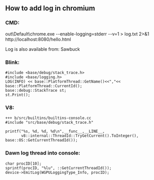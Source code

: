 
## How to add log in chromium

### CMD:
out\Default\chrome.exe  --enable-logging=stderr --v=1 > log.txt 2>&1   http://localhost:8080/hello.html

Log is also available from: Sawbuck

### Blink:
```
#include <base/debug/stack_trace.h>
#include <base/logging.h>
LOG(INFO) << base::PlatformThread::GetName()<<","<< base::PlatformThread::CurrentId();
base::debug::StackTrace st;
st.Print();
```

### V8:
```
+++ b/src/builtins/builtins-console.cc
#include "src/base/debug/stack_trace.h"

printf("%s, %d, %d, %d\n",__func__,__LINE__,
       v8::internal::ThreadId::TryGetCurrent().ToInteger(), base::OS::GetCurrentThreadId());
```

### Dawn log thread into console:
```
char procID[10];
sprintf(procID, "%lu", ::GetCurrentThreadId());
device->EmitLog(WGPULoggingType_Info, procID);
```
